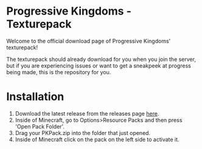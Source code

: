 # Progressive Kingdoms - Texturepack
Welcome to the official download page of Progressive Kingdoms' texturepack!

The texturepack should already download for you when you join the server, but if you are experiencing issues or want to get a sneakpeek at progress being made, this is the repository for you.

# Installation
1. Download the latest release from the releases page [here](https://github.com/Yuri2967/ProgressiveKingdoms-Texturepack/releases/latest/download/PKPack.zip).
2. Inside of Minecraft, go to Options>Resource Packs and then press 'Open Pack Folder'.
3. Drag your PKPack.zip into the folder that just opened.
4. Inside of Minecraft click on the pack on the left side to activate it.
